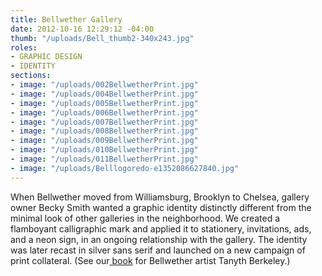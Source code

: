 ```yaml
---
title: Bellwether Gallery
date: 2012-10-16 12:29:12 -04:00
thumb: "/uploads/Bell_thumb2-340x243.jpg"
roles:
- GRAPHIC DESIGN
- IDENTITY
sections:
- image: "/uploads/002BellwetherPrint.jpg"
- image: "/uploads/004BellwetherPrint.jpg"
- image: "/uploads/005BellwetherPrint.jpg"
- image: "/uploads/006BellwetherPrint.jpg"
- image: "/uploads/007BellwetherPrint.jpg"
- image: "/uploads/008BellwetherPrint.jpg"
- image: "/uploads/009BellwetherPrint.jpg"
- image: "/uploads/010BellwetherPrint.jpg"
- image: "/uploads/011BellwetherPrint.jpg"
- image: "/uploads/Belllogoredo-e1352086627840.jpg"
---
```


When Bellwether moved from Williamsburg, Brooklyn to Chelsea, gallery owner Becky Smith wanted a graphic identity distinctly different from<span> the minimal look of other galleries in the neighborhood</span>. We created a flamboyant calligraphic mark and applied it to stationery, invitations, ads, and a neon sign, in an ongoing relationship with the gallery. The identity was later recast in silver sans serif and launched on a new campaign of print collateral. (See our<a href="http://thegraphicsoffice.com/portfolio/tanyth-berkeley-the-frequency/"> book</a> for Bellwether artist Tanyth Berkeley.)
